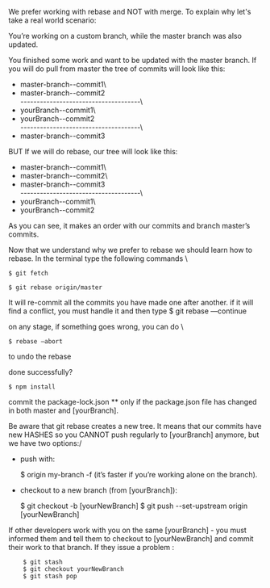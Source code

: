We prefer working with rebase and NOT with merge.
To explain why let's take a real world scenario:

You’re working on a custom branch, while the master branch was also updated.

You finished some work and want to be updated with the master branch.
If you will do pull from master the tree of commits will look like this:

* master-branch--commit1\
* master-branch--commit2\
-------------------------------------\
* yourBranch--commit1\
* yourBranch--commit2\
-------------------------------------\
* master-branch--commit3

BUT If we will do rebase, our tree will look like this:
* master-branch--commit1\
* master-branch--commit2\
* master-branch--commit3\
-------------------------------------\
* yourBranch--commit1\
* yourBranch--commit2

As you can see, it makes an order with our commits and branch master’s commits.

Now that we understand why we prefer to rebase we should learn how to rebase.
In the terminal type the following commands \


    $ git fetch

    $ git rebase origin/master
   

It will re-commit all the commits you have made one after another.
if it will find a conflict, you must handle it and then type
$ git rebase —continue

on any stage, if something goes wrong, you can do \


    $ rebase —abort

to undo the rebase

done successfully?


    $ npm install


commit the package-lock.json
** only if the package.json file has changed in both master and [yourBranch].

Be aware that git rebase creates a new tree. It means that our commits have
new HASHES so you CANNOT push regularly to [yourBranch] anymore,
but we have two options:/
* push with:



    $ origin my-branch -f (it’s faster if you’re working alone on the branch).


* checkout to a new branch (from [yourBranch]):



    $ git checkout -b [yourNewBranch]
    $ git push --set-upstream origin [yourNewBranch]


If other developers work with you on the same [yourBranch] - you must informed them and tell them to checkout to [yourNewBranch] and commit their work to that branch.
If they issue a problem :


		$ git stash
		$ git checkout yourNewBranch
		$ git stash pop
